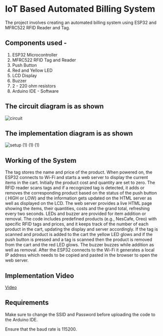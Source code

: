 # IoT Based Automated Billing System 

The project involves creating an automated billing system using ESP32 and MFRC522 RFID Reader and Tag.

## Components used -

1. ESP32 Microcontroller 
2. MFRC522 RFID Tag and Reader
3. Push Button
4. Red and Yellow LED
5. LCD Display
6. Buzzer
7. 2 - 220 ohm resistors
8. Arduino IDE - Software

## The circuit diagram is as shown
![circuit](https://github.com/Vrisha213/Project-Guidance/assets/74671946/70689bed-0c07-455f-8f13-bb264886473d)

## The implementation diagram is as shown
![setup (1) (1) (1)](https://github.com/Vrisha213/Project-Guidance/assets/74671946/1e68a67f-29c2-41cd-b2be-e6bf6be39241)

## Working of the System

The tag stores the name and price of the product. When powered on, the ESP32 connects to Wi-Fi and starts a web server to display the current items in the cart. Initially the product cost and quantity are set to zero. The RFID reader scans tags and if a recognized tag is detected, it adds or removes the corresponding product based on the status of the push button ( HIGH or LOW) and the information gets updated on the HTML server as well as displayed on the LCD. The web server provides a live HTML page showing the items, their quantities, costs and the grand total, refreshing every two seconds. LEDs and buzzer are provided for item addition or removal. The code includes predefined products (e.g., NesCafe, Oreo) with specific RFID tags and prices, and it keeps track of the number of each product in the cart, updating the display and server accordingly. If the tag is scanned and product is added to the cart the yellow LED glows and if the push button is pressed and a tag is scanned then the product is removed from the cart and the red LED glows. The buzzer buzzes while addition as well as removal. After the ESP32 connects to the Wi-Fi it generates a local IP address which needs to be copied and pasted in the browser to open the web server. 

## Implementation Video
[Video](Images/implementation.mp4)

## Requirements

Make sure to change the SSID and Password before uploading the code to the Arduino IDE.

Ensure that the baud rate is 115200.
